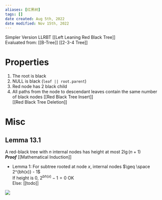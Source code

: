 ```yaml
---
aliases: [红黑树]
tags: [] 
date created: Aug 5th, 2022
date modified: Nov 15th, 2022
---
```

Simpler Version LLRBT [[Left Leaning Red Black Tree]]  
Evaluated from: [[B-Tree]] [[2-3-4 Tree]]

# Properties
1. The root is black 
2. NULL is black (`leaf || root.parent`)
3. Red node has 2 black child
4. All paths from the node to descendant leaves contain the same number of black nodes
[[Red Black Tree Insert]]  
[[Red Black Tree Deletion]]

# Misc
## Lemma 13.1
A red-black tree with $n$ internal nodes has height at most $2\lg(n+1)$  
***Proof*** [[Mathematical Induction]]
- Lemma 1: For subtree rooted at node *x*, internal nodes $\geq \space 2^{bh(x)} - 1$  
If height is 0, $2^{bh(x)} - 1 = 0$ OK  
Else: [[todo]]



![](https://s2.loli.net/2022/03/10/Si6K298XrGQuEp1.png)

